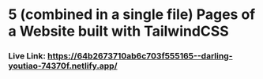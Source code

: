 # 5 (combined in a single file) Pages of a Website built with TailwindCSS
### Live Link: https://64b2673710ab6c703f555165--darling-youtiao-74370f.netlify.app/
